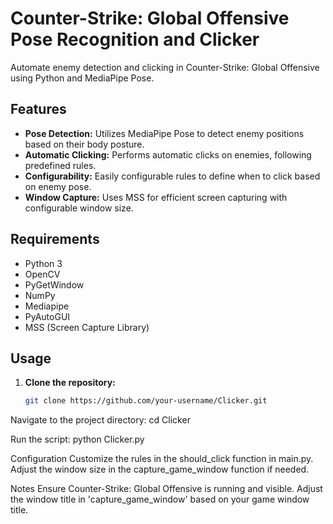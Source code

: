 # Counter-Strike: Global Offensive Pose Recognition and Clicker

Automate enemy detection and clicking in Counter-Strike: Global Offensive using Python and MediaPipe Pose.

## Features

- **Pose Detection:** Utilizes MediaPipe Pose to detect enemy positions based on their body posture.
- **Automatic Clicking:** Performs automatic clicks on enemies, following predefined rules.
- **Configurability:** Easily configurable rules to define when to click based on enemy pose.
- **Window Capture:** Uses MSS for efficient screen capturing with configurable window size.

## Requirements

- Python 3
- OpenCV
- PyGetWindow
- NumPy
- Mediapipe
- PyAutoGUI
- MSS (Screen Capture Library)

## Usage

1. **Clone the repository:**

   ```bash
   git clone https://github.com/your-username/Clicker.git

Navigate to the project directory:
cd Clicker

Run the script:
python Clicker.py

Configuration
Customize the rules in the should_click function in main.py.
Adjust the window size in the capture_game_window function if needed.

Notes
Ensure Counter-Strike: Global Offensive is running and visible.
Adjust the window title in 'capture_game_window' based on your game window title.




